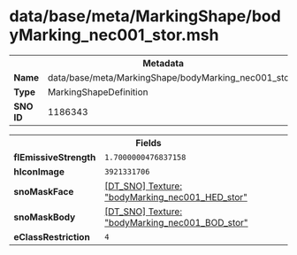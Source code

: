 <h1>data/base/meta/MarkingShape/bodyMarking_nec001_stor.msh</h1><table><tr><th colspan="100%">Metadata</th></tr><tr><td><b>Name</b></td><td>data/base/meta/MarkingShape/bodyMarking_nec001_stor.msh</td></tr><tr><td><b>Type</b></td><td>MarkingShapeDefinition</td></tr><tr><td><b>SNO ID</b></td><td>1186343</td></tr></table>

<table><tr><th colspan="100%">Fields</th></tr><tr><td><b>flEmissiveStrength</b></td><td><code>1.7000000476837158</code></td></tr><tr><td><b>hIconImage</b></td><td><code>3921331706</code></td></tr><tr><td><b>snoMaskFace</b></td><td><a href="..\Texture\bodyMarking_nec001_HED_stor.tex.md">[DT_SNO] Texture: "bodyMarking_nec001_HED_stor"</a></td></tr><tr><td><b>snoMaskBody</b></td><td><a href="..\Texture\bodyMarking_nec001_BOD_stor.tex.md">[DT_SNO] Texture: "bodyMarking_nec001_BOD_stor"</a></td></tr><tr><td><b>eClassRestriction</b></td><td><code>4</code></td></tr></table>

